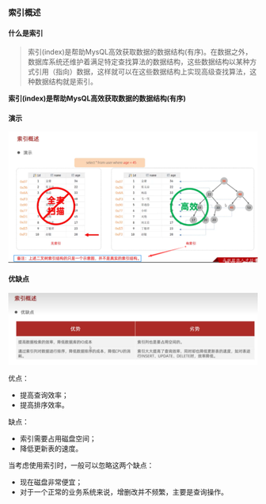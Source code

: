 ### 索引概述
#### 什么是索引
> 索引(index)是帮助MysQL高效获取数据的数据结构(有序)。在数据之外，数据库系统还维护着满足特定查找算法的数据结构，这些数据结构以某种方式引用（指向）数据，这样就可以在这些数据结构上实现高级查找算法，这种数据结构就是索引。

**索引(index)是帮助MysQL高效获取数据的数据结构(有序)**

#### 演示
![](./imgs/index-demo.png)

#### 优缺点
![](./imgs/pros_cons.png)

优点：
- 提高查询效率；
- 提高排序效率。

缺点：
- 索引需要占用磁盘空间；
- 降低更新表的速度。

当考虑使用索引时，一般可以忽略这两个缺点：
- 现在磁盘非常便宜；
- 对于一个正常的业务系统来说，增删改并不频繁，主要是查询操作。